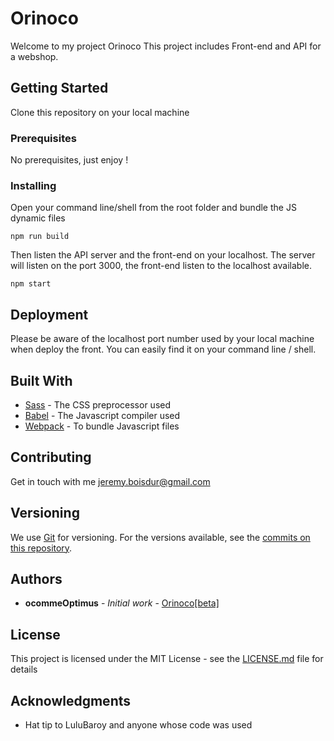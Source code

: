 # Orinoco

Welcome to my project Orinoco
This project includes Front-end and API for a webshop.

## Getting Started

Clone this repository on your local machine

### Prerequisites

No prerequisites, just enjoy !

### Installing

Open your command line/shell from the root folder and bundle the JS dynamic files

```
npm run build
```

Then listen the API server and the front-end on your localhost.
The server will listen on the port 3000, the front-end listen to the localhost available.

```
npm start
```

## Deployment

Please be aware of the localhost port number used by your local machine when deploy the front.
You can easily find it on your command line / shell.

## Built With

* [Sass](https://sass-lang.com/) - The CSS preprocessor used
* [Babel](https://babeljs.io/) - The Javascript compiler used
* [Webpack](https://webpack.js.org/) - To bundle Javascript files

## Contributing

Get in touch with me [jeremy.boisdur@gmail.com](mailto:jeremy.boisdur@gmail.com)

## Versioning

We use [Git](https://git-scm.com/) for versioning. For the versions available, see the [commits on this repository](https://github.com/ocommeOptimus/Orinoco/commits).

## Authors

* **ocommeOptimus** - *Initial work* - [Orinoco[beta]](https://github.com/ocommeOptimus/old_orinoco)

## License

This project is licensed under the MIT License - see the [LICENSE.md](LICENSE.md) file for details

## Acknowledgments

* Hat tip to LuluBaroy and anyone whose code was used

